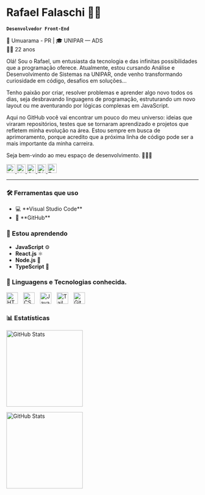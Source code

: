 # Rafael Falaschi 👨‍💻

**`Desenvolvedor Front-End`**

📍 Umuarama - PR | 🎓 UNIPAR — ADS  
👨‍🎓 22 anos

Olá! Sou o Rafael, um entusiasta da tecnologia e das infinitas possibilidades que a programação oferece. Atualmente, estou cursando Análise e Desenvolvimento de Sistemas na UNIPAR, onde venho transformando curiosidade em código, desafios em soluções...

Tenho paixão por criar, resolver problemas e aprender algo novo todos os dias, seja desbravando linguagens de programação, estruturando um novo layout ou me aventurando por lógicas complexas em JavaScript.

Aqui no GitHub você vai encontrar um pouco do meu universo: ideias que viraram repositórios, testes que se tornaram aprendizado e projetos que refletem minha evolução na área. Estou sempre em busca de aprimoramento, porque acredito que a próxima linha de código pode ser a mais importante da minha carreira.

Seja bem-vindo ao meu espaço de desenvolvimento. 🚀👨‍💻

<p text-align="left" >
  <a href="https://www.instagram.com/falaschii_/" target="_blank">
    <img 
      alt="Instagram" 
      title="Instagram" 
      src="https://img.shields.io/badge/Instagram-Seguir-%23E4405F?style=for-the-badge&logo=instagram&logoColor=white&labelColor=E4405F" 
      style="height: 23px;" 
    />
  </a>
  <a href="https://www.linkedin.com/in/rafael-falaschi-97a1542ab/" target="_blank">
    <img 
      alt="LinkedIn" 
      title="LinkedIn" 
      src="https://img.shields.io/badge/LinkedIn-Conectar-%230A66C2?style=for-the-badge&logo=linkedin&logoColor=white&labelColor=0A66C2"
     style="height: 23px;" 
    />
  </a>
  <a href="mailto:rafaelfalaschi15@gmail.com" target="_blank">
    <img 
      alt="Gmail" 
      title="Enviar e-mail" 
      src="https://img.shields.io/badge/Gmail-Enviar%20e--mail-%23D14836?style=for-the-badge&logo=gmail&logoColor=white&labelColor=D14836"
      style="height: 23px;"
    />
  </a>
  <a href="https://discord.com/users/423540513451540480" target="_blank">
    <img 
      alt="Discord" 
      title="Me chame no Discord" 
      src="https://img.shields.io/badge/Discord-Entrar%20em%20contato-%235865F2?style=for-the-badge&logo=discord&logoColor=white&labelColor=5865F2"
      style="height: 23px;"
    />
  </a>
  <a href="https://seuportfolio.com.br" target="_blank">
    <img 
      alt="Portfólio" 
      title="Visite meu portfólio" 
      src="https://img.shields.io/badge/Portfólio-Ver%20projetos-%23000000?style=for-the-badge&logo=firefox&logoColor=white&labelColor=000000"
      style="height: 24px;" 
    />
  </a>
</p>

---

### 🛠️ Ferramentas que uso
<ul>
  <li>💻 **Visual Studio Code**</li>
  <li>🐙 **GitHub**</li>
</ul>

### 🌱 Estou aprendendo
- **JavaScript** ⚙️
- **React.js** ⚛️
- **Node.js** 🚀
- **TypeScript** 🔷

### 🤖 Linguagens e Tecnologias conhecida.

<img 
    text-align="left" 
    alt="HTML"
    title="HTML" 
    width="30px" 
    style="padding-right: 10px;" 
    src="https://cdn.jsdelivr.net/gh/devicons/devicon@latest/icons/html5/html5-original.svg" 
/>
<img 
    text-align="left" 
    alt="CSS" 
    title="CSS"
    width="30px" 
    style="padding-right: 10px;" 
    src="https://cdn.jsdelivr.net/gh/devicons/devicon@latest/icons/css3/css3-original.svg" 
/>
<img 
    text-align="left" 
    alt="JavaScript" 
    title="JavaScript"
    width="30px" 
    style="padding-right: 10px;" 
    src="https://cdn.jsdelivr.net/gh/devicons/devicon@latest/icons/javascript/javascript-original.svg" 
/>
<img 
    text-align="left" 
    alt="Tailwind" 
    title="Tailwind"
    width="30px" 
    style="padding-right: 10px;" 
    src="https://cdn.jsdelivr.net/gh/devicons/devicon@latest/icons/tailwindcss/tailwindcss-original.svg" 
/>
<img 
    text-align="left" 
    alt="Git" 
    title="Git"
    width="30px" 
    style="padding-right: 10px;" 
    src="https://cdn.jsdelivr.net/gh/devicons/devicon@latest/icons/git/git-original.svg" 
/>

### 📊 Estatísticas

<p text-align="left"  >
  <img 
    alt="GitHub Stats" 
    height="200" 
    style="padding-right: 10px;" 
    src="https://github-readme-stats.vercel.app/api/top-langs/?username=RafaelFalaschi&theme=tokyonight&layout=compact&custom_title=Tecnologias&langs_count=9"
  />

  <img 
    alt="GitHub Stats" 
    height="200" 
    src="https://github-readme-stats.vercel.app/api/top-langs/?username=RafaelFalaschi&theme=tokyonight&layout=compact&custom_title=Tecnologias&langs_count=9"
  />
</p>
